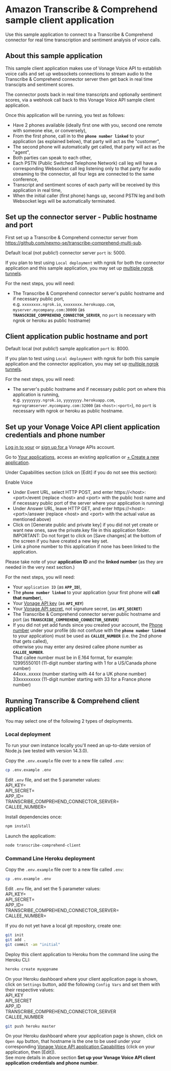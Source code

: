 # Amazon Transcribe & Comprehend sample client application

Use this sample application to connect to a Transcribe & Comprehend connector for real time transcription and sentiment analysis of voice calls.

## About this sample application

This sample client application makes use of Vonage Voice API to establish voice calls and set up websockets connections to stream audio to the Transcribe & Comprehend connector server then get back in real time transcipts and sentiment scores.

The connector posts back in real time transcripts and optionally sentiment scores, via a webhook call back to this Vonage Voice API sample client application.

Once this application will be running, you test as follows:</br>
- Have 2 phones available (ideally first one with you, second one remote with someone else, or conversely),</br>
- From the first phone, call in to the **`phone number linked`** to your application (as explained below), that party will act as the "customer",</br>
- The second phone will automatically get called, that party will act as the "agent",</br>
- Both parties can speak to each other,</br>
- Each PSTN (Public Switched Telephone Network) call leg will have a corresponding Websocket call leg listening only to that party for audio streaming to the connector, all four legs are connected to the same conference,</br>
- Transcript and sentiment scores of each party will be received by this application in real time,</br>
- When the initial caller (first phone) hangs up, second PSTN leg and both Websocket legs will be automatically terminated.

## Set up the connector server - Public hostname and port

First set up a Transcribe & Comprehend connector server from https://github.com/nexmo-se/transcribe-comprehend-multi-sub.

Default local (not public!) connector server `port` is: 5000.

If you plan to test using `Local deployment` with ngrok for both the connector application and this sample application, you may set up [multiple ngrok tunnels](https://ngrok.com/docs#multiple-tunnels).

For the next steps, you will need:
- The Transcribe & Comprehend connector server's public hostname and if necessary public port,</br>
e.g. `xxxxxxxx.ngrok.io`, `xxxxxxxx.herokuapp.com`, `myserver.mycompany.com:30000`  (as **`TRANSCRIBE_COMPREHEND_CONNECTOR_SERVER`**, no `port` is necessary with ngrok or heroku as public hostname)

## Client application public hostname and port

Default local (not public!) sample application `port` is: 8000.

If you plan to test using `Local deployment` with ngrok for both this sample application and the connector application, you may set up [multiple ngrok tunnels](https://ngrok.com/docs#multiple-tunnels).

For the next steps, you will need:
- The server's public hostname and if necessary public port on where this application is running,</br>
e.g. `yyyyyyyy.ngrok.io`, `yyyyyyyy.herokuapp.com`, `myprogramserver.mycompany.com:32000` (as `<host>:<port>`), no `port` is necessary with ngrok or heroku as public hostname.

## Set up your Vonage Voice API client application credentials and phone number

[Log in to your](https://dashboard.nexmo.com/sign-in) or [sign up for a](https://dashboard.nexmo.com/sign-up) Vonage APIs account.

Go to [Your applications](https://dashboard.nexmo.com/applications), access an existing application or [+ Create a new application](https://dashboard.nexmo.com/applications/new).

Under Capabilities section (click on [Edit] if you do not see this section):

Enable Voice
- Under Event URL, select HTTP POST, and enter https://\<host\>:\<port\>/event (replace \<host\> and \<port\> with the public host name and if necessary public port of the server where your application is running)</br>
- Under Answer URL, leave HTTP GET, and enter https://\<host\>:\<port\>/answer (replace \<host\> and \<port\> with the actual value as mentioned above)</br>
- Click on [Generate public and private key] if you did not yet create or want new ones, save the private.key file in this application folder.</br>
IMPORTANT: Do not forget to click on [Save changes] at the bottom of the screen if you have created a new key set.</br>
- Link a phone number to this application if none has been linked to the application.

Please take note of your **application ID** and the **linked number** (as they are needed in the very next section.)

For the next steps, you will need:</br>
- Your `application ID` (as **`APP_ID`**),</br>
- The **`phone number linked`** to your application (your first phone will **call that number**),</br>
- Your [Vonage API key](https://dashboard.nexmo.com/settings) (as **`API_KEY`**)</br>
- Your [Vonage API secret](https://dashboard.nexmo.com/settings), not signature secret, (as **`API_SECRET`**)</br>
- The Transcribe & Comprehend connector server public hostname and port (as **`TRANSCRIBE_COMPREHEND_CONNECTOR_SERVER`**)</br>
- If you did not yet add funds since you created your account, the [Phone number](https://dashboard.nexmo.com/edit-profile) under your profile (do not confuse with the **`phone number linked`** to your application) must be used as **`CALLEE_NUMBER`** (i.e. the 2nd phone that gets called),</br>
otherwise you may enter any desired callee phone number as **`CALLEE_NUMBER`**.</br>
That callee number must be in E.164 format, for example:</br>
12995550101 (11-digit number starting with 1 for a US/Canada phone number)</br>
44xxx..xxxxx (number starting with 44 for a UK phone number)</br>
33xxxxxxxxx (11-digit number starting with 33 for a France phone number)

## Running Transcribe & Comprehend client application

You may select one of the following 2 types of deployments.

### Local deployment

To run your own instance locally you'll need an up-to-date version of Node.js (we tested with version 14.3.0).

Copy the `.env.example` file over to a new file called `.env`:
```bash
cp .env.example .env
```

Edit `.env` file, and set the 5 parameter values:</br>
API_KEY=</br>
API_SECRET=</br>
APP_ID=</br>
TRANSCRIBE_COMPREHEND_CONNECTOR_SERVER=</br>
CALLEE_NUMBER=</br>

Install dependencies once:
```bash
npm install
```

Launch the applicatiom:
```bash
node transcribe-comprehend-client
```

### Command Line Heroku deployment

Copy the `.env.example` file over to a new file called `.env`:
```bash
cp .env.example .env
```

Edit `.env` file, and set the 5 parameter values:</br>
API_KEY=</br>
API_SECRET=</br>
APP_ID=</br>
TRANSCRIBE_COMPREHEND_CONNECTOR_SERVER=</br>
CALLEE_NUMBER=</br>

If you do not yet have a local git repository, create one:</br>
```bash
git init
git add .
git commit -am "initial"
```

Deploy this client application to Heroku from the command line using the Heroku CLI:

```bash
heroku create myappname
```

On your Heroku dashboard where your client application page is shown, click on `Settings` button,
add the following `Config Vars` and set them with their respective values:</br>
API_KEY</br>
API_SECRET</br>
APP_ID</br>
TRANSCRIBE_COMPREHEND_CONNECTOR_SERVER</br>
CALLEE_NUMBER</br>

```bash
git push heroku master
```

On your Heroku dashboard where your application page is shown, click on `Open App` button, that hostname is the one to be used under your corresponding [Vonage Voice API application Capabilities](https://dashboard.nexmo.com/applications) (click on your application, then [Edit]).</br>
See more details in above section **Set up your Vonage Voice API client application credentials and phone number**.

